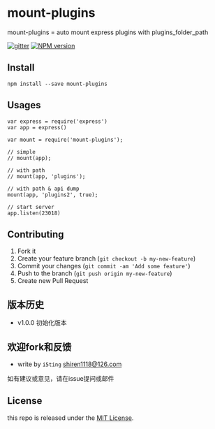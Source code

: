 # mount-plugins

mount-plugins = auto mount express plugins with plugins_folder_path

[![gitter][gitter-image]][gitter-url]
[![NPM version][npm-image]][npm-url]

## Install

    npm install --save mount-plugins

## Usages


```
var express = require('express')
var app = express()

var mount = require('mount-plugins');

// simple
// mount(app);

// with path
// mount(app, 'plugins');

// with path & api dump
mount(app, 'plugins2', true);

// start server
app.listen(23018)
```

## Contributing

1. Fork it
2. Create your feature branch (`git checkout -b my-new-feature`)
3. Commit your changes (`git commit -am 'Add some feature'`)
4. Push to the branch (`git push origin my-new-feature`)
5. Create new Pull Request


## 版本历史

- v1.0.0 初始化版本

## 欢迎fork和反馈

- write by `i5ting` shiren1118@126.com

如有建议或意见，请在issue提问或邮件

## License

this repo is released under the [MIT
License](http://www.opensource.org/licenses/MIT).


[npm-image]: https://img.shields.io/npm/v/mount-plugins.svg?style=flat-square
[npm-url]: https://npmjs.org/package/mount-plugins
[gitter-image]: https://badges.gitter.im/Join%20Chat.svg
[gitter-url]: https://gitter.im/i5ting/mount-plugins?utm_source=badge&utm_medium=badge&utm_campaign=pr-badge&utm_content=badge